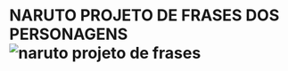 # NARUTO PROJETO DE FRASES DOS PERSONAGENS![naruto projeto de frases](https://user-images.githubusercontent.com/82820038/132424166-5091aea8-8463-455e-aa70-dd1ec9fcc9a4.png)
